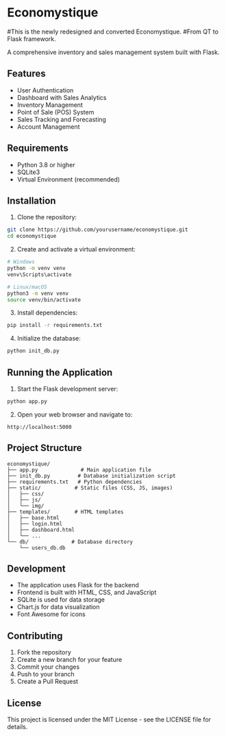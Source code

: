 # Economystique
#This is the newly redesigned and converted Economystique. 
#From QT to Flask framework.

A comprehensive inventory and sales management system built with Flask.

## Features

- User Authentication
- Dashboard with Sales Analytics
- Inventory Management
- Point of Sale (POS) System
- Sales Tracking and Forecasting
- Account Management

## Requirements

- Python 3.8 or higher
- SQLite3
- Virtual Environment (recommended)

## Installation

1. Clone the repository:
```bash
git clone https://github.com/yourusername/economystique.git
cd economystique
```

2. Create and activate a virtual environment:
```bash
# Windows
python -m venv venv
venv\Scripts\activate

# Linux/macOS
python3 -m venv venv
source venv/bin/activate
```

3. Install dependencies:
```bash
pip install -r requirements.txt
```

4. Initialize the database:
```bash
python init_db.py
```

## Running the Application

1. Start the Flask development server:
```bash
python app.py
```

2. Open your web browser and navigate to:
```
http://localhost:5000
```

## Project Structure

```
economystique/
├── app.py              # Main application file
├── init_db.py         # Database initialization script
├── requirements.txt   # Python dependencies
├── static/           # Static files (CSS, JS, images)
│   ├── css/
│   ├── js/
│   └── img/
├── templates/        # HTML templates
│   ├── base.html
│   ├── login.html
│   ├── dashboard.html
│   └── ...
└── db/              # Database directory
    └── users_db.db
```

## Development

- The application uses Flask for the backend
- Frontend is built with HTML, CSS, and JavaScript
- SQLite is used for data storage
- Chart.js for data visualization
- Font Awesome for icons

## Contributing

1. Fork the repository
2. Create a new branch for your feature
3. Commit your changes
4. Push to your branch
5. Create a Pull Request

## License

This project is licensed under the MIT License - see the LICENSE file for details.
